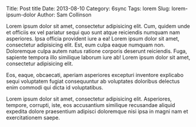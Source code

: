 Title: Post title
Date: 2013-08-10
Category: 6sync
Tags: lorem
Slug: lorem-ipsum-dolor
Author: Sam Collinson

Lorem ipsum dolor sit amet, consectetur adipisicing elit. Cum, quidem unde et officiis ex vel pariatur sequi quo sunt atque reiciendis numquam nam asperiores. Ipsa officia provident iure a ea! Lorem ipsum dolor sit amet, consectetur adipisicing elit. Est, eum culpa eaque numquam non. Doloremque culpa autem natus ratione corporis deserunt reiciendis. Fuga, sapiente tempora illo similique laborum iure ab! Lorem ipsum dolor sit amet, consectetur adipisicing elit.

Eos, eaque, obcaecati, aperiam asperiores excepturi inventore explicabo sequi voluptatem fugiat consequuntur ab voluptates doloribus delectus enim commodi qui dicta id voluptatibus.

Lorem ipsum dolor sit amet, consectetur adipisicing elit. Asperiores, tempore, corrupti, iste, eos accusantium similique recusandae aliquid expedita dolore praesentium adipisci doloremque nisi ipsa in magni nam et exercitationem saepe.
